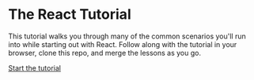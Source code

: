 # The React Tutorial

This tutorial walks you through many of the common scenarios you'll run into
while starting out with React. Follow along with the tutorial in your browser,
clone this repo, and merge the lessons as you go.

[Start the tutorial](/lessons/01_Getting_Started.md)